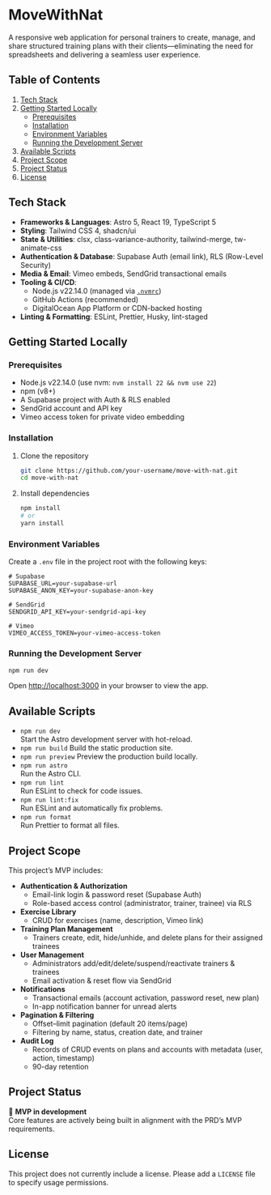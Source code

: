 # MoveWithNat

A responsive web application for personal trainers to create, manage, and share structured training plans with their clients—eliminating the need for spreadsheets and delivering a seamless user experience.

## Table of Contents

1. [Tech Stack](#tech-stack)
2. [Getting Started Locally](#getting-started-locally)
   - [Prerequisites](#prerequisites)
   - [Installation](#installation)
   - [Environment Variables](#environment-variables)
   - [Running the Development Server](#running-the-development-server)
3. [Available Scripts](#available-scripts)
4. [Project Scope](#project-scope)
5. [Project Status](#project-status)
6. [License](#license)

## Tech Stack

- **Frameworks & Languages**: Astro 5, React 19, TypeScript 5
- **Styling**: Tailwind CSS 4, shadcn/ui
- **State & Utilities**: clsx, class-variance-authority, tailwind-merge, tw-animate-css
- **Authentication & Database**: Supabase Auth (email link), RLS (Row-Level Security)
- **Media & Email**: Vimeo embeds, SendGrid transactional emails
- **Tooling & CI/CD**:
  - Node.js v22.14.0 (managed via [`.nvmrc`](.nvmrc))
  - GitHub Actions (recommended)
  - DigitalOcean App Platform or CDN-backed hosting
- **Linting & Formatting**: ESLint, Prettier, Husky, lint-staged

## Getting Started Locally

### Prerequisites

- Node.js v22.14.0 (use nvm: `nvm install 22 && nvm use 22`)
- npm (v8+)
- A Supabase project with Auth & RLS enabled
- SendGrid account and API key
- Vimeo access token for private video embedding

### Installation

1. Clone the repository
   ```bash
   git clone https://github.com/your-username/move-with-nat.git
   cd move-with-nat
   ```
2. Install dependencies
   ```bash
   npm install
   # or
   yarn install
   ```

### Environment Variables

Create a `.env` file in the project root with the following keys:

```env
# Supabase
SUPABASE_URL=your-supabase-url
SUPABASE_ANON_KEY=your-supabase-anon-key

# SendGrid
SENDGRID_API_KEY=your-sendgrid-api-key

# Vimeo
VIMEO_ACCESS_TOKEN=your-vimeo-access-token
```

### Running the Development Server

```bash
npm run dev
```

Open [http://localhost:3000](http://localhost:3000) in your browser to view the app.

## Available Scripts

- `npm run dev`  
  Start the Astro development server with hot-reload.
- `npm run build`
  Build the static production site.
- `npm run preview`
  Preview the production build locally.
- `npm run astro`  
  Run the Astro CLI.
- `npm run lint`  
  Run ESLint to check for code issues.
- `npm run lint:fix`  
  Run ESLint and automatically fix problems.
- `npm run format`  
  Run Prettier to format all files.

## Project Scope

This project’s MVP includes:

- **Authentication & Authorization**
  - Email-link login & password reset (Supabase Auth)
  - Role-based access control (administrator, trainer, trainee) via RLS
- **Exercise Library**
  - CRUD for exercises (name, description, Vimeo link)
- **Training Plan Management**
  - Trainers create, edit, hide/unhide, and delete plans for their assigned trainees
- **User Management**
  - Administrators add/edit/delete/suspend/reactivate trainers & trainees
  - Email activation & reset flow via SendGrid
- **Notifications**
  - Transactional emails (account activation, password reset, new plan)
  - In-app notification banner for unread alerts
- **Pagination & Filtering**
  - Offset–limit pagination (default 20 items/page)
  - Filtering by name, status, creation date, and trainer
- **Audit Log**
  - Records of CRUD events on plans and accounts with metadata (user, action, timestamp)
  - 90-day retention

## Project Status

🚧 **MVP in development**  
Core features are actively being built in alignment with the PRD’s MVP requirements.

## License

This project does not currently include a license. Please add a `LICENSE` file to specify usage permissions.
